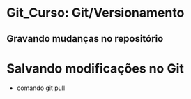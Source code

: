 # Git_Curso: Git/Versionamento

## Gravando mudanças no repositório

# Salvando modificações no Git

* comando git pull
